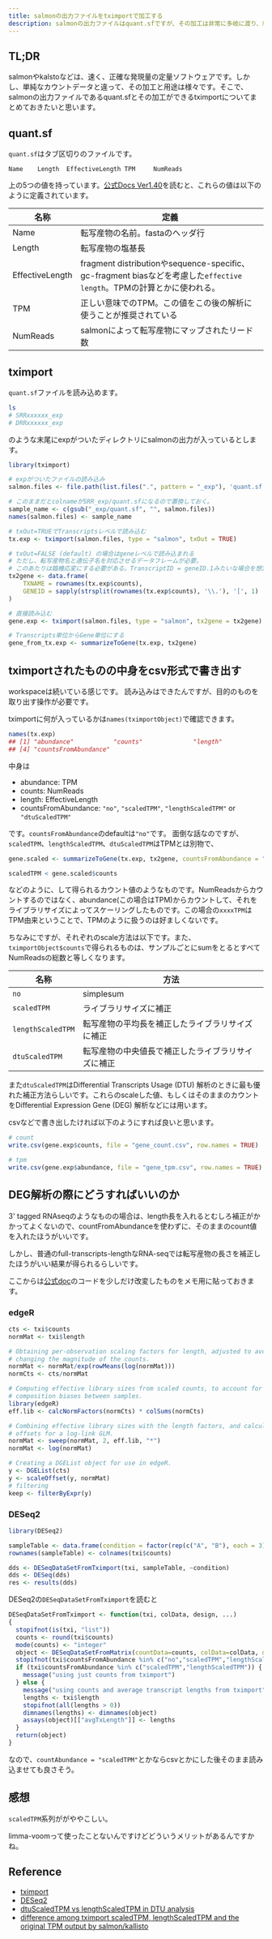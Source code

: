 ```yaml
---
title: salmonの出力ファイルをtximportで加工する
description: salmonの出力ファイルはquant.sfですが、その加工は非常に多岐に渡り、結構難しいです。tximportで加工できる先と用途についてまとめていきたいと思います。
---
```


## TL;DR

salmonやkalstoなどは、速く、正確な発現量の定量ソフトウェアです。しかし、単純なカウントデータと違って、その加工と用途は様々です。そこで、salmonの出力ファイルであるquant.sfとその加工ができるtximportについてまとめておきたいと思います。

## quant.sf

`quant.sf`はタブ区切りのファイルです。

```
Name    Length  EffectiveLength TPM     NumReads
```

上の5つの値を持っています。[公式Docs Ver1.40](https://salmon.readthedocs.io/en/latest/file_formats.html)を読むと、これらの値は以下のように定義されています。

|名称|定義|
|---|---|
|Name|転写産物の名前。fastaのヘッダ行|
|Length|転写産物の塩基長|
|EffectiveLength|fragment distributionやsequence-specific、gc-fragment biasなどを考慮した`effective length`。TPMの計算とかに使われる。|
|TPM|正しい意味でのTPM。この値をこの後の解析に使うことが推奨されている|
|NumReads|salmonによって転写産物にマップされたリード数|

## tximport

`quant.sf`ファイルを読み込めます。

```bash
ls
# SRRxxxxxx_exp
# DRRxxxxxx_exp
```

のような末尾にexpがついたディレクトリにsalmonの出力が入っているとします。

```r
library(tximport)

# expがついたファイルの読み込み
salmon.files <- file.path(list.files(".", pattern = "_exp"), 'quant.sf')

# このままだとcolnameがSRR_exp/quant.sfになるので置換しておく。
sample_name <- c(gsub("_exp/quant.sf", "", salmon.files))
names(salmon.files) <- sample_name

# txOut=TRUEでTranscriptsレベルで読み込む
tx.exp <- tximport(salmon.files, type = "salmon", txOut = TRUE)

# txOut=FALSE (default) の場合はgeneレベルで読み込まれる
# ただし、転写産物名と遺伝子名を対応させるデータフレームが必要。
# このあたりは臨機応変にする必要がある。TranscriptID = geneID.1みたいな場合を想定。
tx2gene <- data.frame(
    TXNAME = rownames(tx.exp$counts),
    GENEID = sapply(strsplit(rownames(tx.exp$counts), '\\.'), '[', 1)
)

# 直接読み込む
gene.exp <- tximport(salmon.files, type = "salmon", tx2gene = tx2gene)

# Transcripts単位からGene単位にする
gene_from_tx.exp <- summarizeToGene(tx.exp, tx2gene)
```

## tximportされたものの中身をcsv形式で書き出す

workspaceは続いている感じです。
読み込みはできたんですが、目的のものを取り出す操作が必要です。


tximportに何が入っているかは`names(tximportObject)`で確認できます。

```r
names(tx.exp)
## [1] "abundance"           "counts"              "length"
## [4] "countsFromAbundance"
```

中身は
- abundance: TPM
- counts: NumReads
- length: EffectiveLength
- countsFromAbundance: `"no"`, `"scaledTPM"`, `"lengthScaledTPM"` or `"dtuScaledTPM"`

です。`countsFromAbundance`のdefaultは`"no"`です。
面倒な話なのですが、`scaledTPM`、`lengthScaledTPM`、`dtuScaledTPM`はTPMとは別物で、

```r
gene.scaled <- summarizeToGene(tx.exp, tx2gene, countsFromAbundance = "scaledTPM")

scaledTPM < gene.scaled$counts
```

などのように、して得られるカウント値のようなものです。NumReadsからカウントするのではなく、abundance(この場合はTPM)からカウントして、それをライブラリサイズによってスケーリングしたものです。この場合の`xxxxTPM`はTPM由来ということで、TPMのように扱うのは好ましくないです。

ちなみにですが、それぞれのscale方法は以下です。また、`tximportObject$counts`で得られるものは、サンプルごとにsumをとるとすべてNumReadsの総数と等しくなります。

|名称|方法|
|---|---|
|`no`|simplesum|
|`scaledTPM`|ライブラリサイズに補正|
|`lengthScaledTPM`|転写産物の平均長を補正したライブラリサイズに補正|
|`dtuScaledTPM`|転写産物の中央値長で補正したライブラリサイズに補正|

また`dtuScaledTPM`はDifferential Transcripts Usage (DTU) 解析のときに最も優れた補正方法らしいです。これらのscaleした値、もしくはそのままのカウントをDifferential Expression Gene (DEG) 解析などには用います。

csvなどで書き出したければ以下のようにすれば良いと思います。

```r
# count
write.csv(gene.exp$counts, file = "gene_count.csv", row.names = TRUE)

# tpm
write.csv(gene.exp$abundance, file = "gene_tpm.csv", row.names = TRUE)
```

## DEG解析の際にどうすればいいのか

3' tagged RNAseqのようなものの場合は、length長を入れるとむしろ補正がかかってよくないので、countFromAbundanceを使わずに、そのままのcount値を入れたほうがいいです。

しかし、普通のfull-transcripts-lengthなRNA-seqでは転写産物の長さを補正したほうがいい結果が得られるらしいです。

ここからは[公式doc](https://bioconductor.org/packages/devel/bioc/vignettes/tximport/inst/doc/tximport.html#Do)のコードを少しだけ改変したものをメモ用に貼っておきます。

### edgeR

```r
cts <- txi$counts
normMat <- txi$length

# Obtaining per-observation scaling factors for length, adjusted to avoid
# changing the magnitude of the counts.
normMat <- normMat/exp(rowMeans(log(normMat)))
normCts <- cts/normMat

# Computing effective library sizes from scaled counts, to account for
# composition biases between samples.
library(edgeR)
eff.lib <- calcNormFactors(normCts) * colSums(normCts)

# Combining effective library sizes with the length factors, and calculating
# offsets for a log-link GLM.
normMat <- sweep(normMat, 2, eff.lib, "*")
normMat <- log(normMat)

# Creating a DGEList object for use in edgeR.
y <- DGEList(cts)
y <- scaleOffset(y, normMat)
# filtering
keep <- filterByExpr(y)
```

### DESeq2

```r
library(DESeq2)

sampleTable <- data.frame(condition = factor(rep(c("A", "B"), each = 3)))
rownames(sampleTable) <- colnames(txi$counts)

dds <- DESeqDataSetFromTximport(txi, sampleTable, ~condition)
dds <- DESeq(dds)
res <- results(dds)
```

DESeq2の`DESeqDataSetFromTximport`を読むと

```r
DESeqDataSetFromTximport <- function(txi, colData, design, ...) 
{
  stopifnot(is(txi, "list"))
  counts <- round(txi$counts)
  mode(counts) <- "integer"
  object <- DESeqDataSetFromMatrix(countData=counts, colData=colData, design=design, ...)
  stopifnot(txi$countsFromAbundance %in% c("no","scaledTPM","lengthScaledTPM"))
  if (txi$countsFromAbundance %in% c("scaledTPM","lengthScaledTPM")) {
    message("using just counts from tximport")
  } else {
    message("using counts and average transcript lengths from tximport")
    lengths <- txi$length
    stopifnot(all(lengths > 0))
    dimnames(lengths) <- dimnames(object)
    assays(object)[["avgTxLength"]] <- lengths
  }
  return(object)
}
```

なので、`countAbundance = "scaledTPM"`とかならcsvとかにした後そのまま読み込ませても良さそう。

## 感想

`scaledTPM`系列ががややこしい。

limma-voomって使ったことないんですけどどういうメリットがあるんですかね。

## Reference

- [tximport](https://bioconductor.org/packages/devel/bioc/vignettes/tximport/inst/doc/tximport.html#Do)
- [DESeq2](https://github.com/mikelove/DESeq2/blob/master/R/AllClasses.R)
- [dtuScaledTPM vs lengthScaledTPM in DTU analysis](https://support.bioconductor.org/p/119720/)
- [difference among tximport scaledTPM, lengthScaledTPM and the original TPM output by salmon/kallisto](https://support.bioconductor.org/p/84883/)
